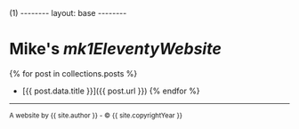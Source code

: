 <link rel="stylesheet" href="/style.css"/>
(1)
--------
layout: base
--------

# Mike's *mk1EleventyWebsite*

{% for post in collections.posts %}
- [{{ post.data.title }}]({{ post.url }})
{% endfor %}

<hr/>
<small>A website by {{ site.author }} - &copy; {{ site.copyrightYear }}</small>
